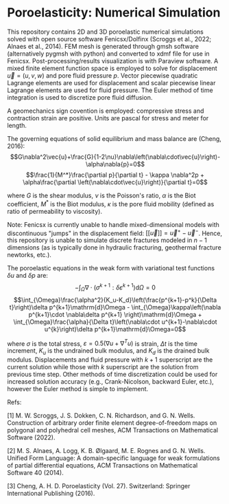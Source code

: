 # Poroelasticity: Numerical Simulation
This repository contains 2D and 3D poroelastic numerical simulations solved with open source software Fenicsx/Dolfinx (Scroggs et al., 2022; Alnaes et al., 2014). FEM mesh is generated through gmsh software (alternatively pygmsh with python) and converted to xdmf file for use in Fenicsx. Post-processing/results visualization is with Paraview software. A mixed finite element function space is employed to solve for displacement $\vec{u}=\left(u,v,w\right)$ and pore fluid pressure $p$. Vector piecewise quadratic Lagrange elements are used for displacement and scalar piecewise linear Lagrange elements are used for fluid pressure. The Euler method of time integration is used to discretize pore fluid diffusion.

A geomechanics sign covention is employed: compressive stress and contraction strain are positive. Units are pascal for stress and meter for length.

The governing equations of solid equilibrium and mass balance are (Cheng, 2016): $$G\nabla^2\vec{u}+\frac{G}{1-2\nu}\nabla\left(\nabla\cdot\vec{u}\right)-\alpha\nabla{p}=0$$ $$\frac{1}{M^*}\frac{\partial p}{\partial t} - \kappa \nabla^2p + \alpha\frac{\partial \left(\nabla\cdot\vec{u}\right)}{\partial t}=0$$

where $G$ is the shear modulus, $\nu$ is the Poisson's ratio, $\alpha$ is the Biot coefficient, $M^*$ is the Biot modulus, $\kappa$ is the pore fluid mobility (defined as ratio of permeability to viscosity).

Note: Fenicsx is currently unable to handle mixed-dimensional models with discontinuous "jumps" in the displacement field: $[[\vec{u}]]=\vec{u}^+-\vec{u}^-$. Hence, this repository is unable to simulate discrete fractures modeled in $n-1$ dimensions (as is typically done in hydraulic fracturing, geothermal fracture newtorks, etc.).

The poroelastic equations in the weak form with variational test functions $\delta u$ and $\delta p$ are: $$-\int_{\Omega}\nabla\cdot\left(\sigma^{k+1}:\delta \varepsilon^{k+1}\right)\mathrm{d}\Omega=0$$ $$\int_{\Omega}\frac{\alpha^2}{K_u-K_d}\left(\frac{p^{k+1}-p^k}{\Delta t}\right)\delta p^{k+1}\mathrm{d}\Omega - \int_{\Omega}\kappa\left(\nabla p^{k+1}\cdot \nabla\delta p^{k+1} \right)\mathrm{d}\Omega + \int_{\Omega}\frac{\alpha}{\Delta t}\left(\nabla\cdot u^{k+1}-\nabla\cdot u^{k}\right)\delta p^{k+1}\mathrm{d}\Omega=0$$

where $\sigma$ is the total stress, $\varepsilon = 0.5\left(\nabla u + \nabla^T u\right)$ is strain, $\Delta t$ is the time increment, $K_u$ is the undrained bulk modulus, and $K_d$ is the drained bulk modulus. Displacements and fluid pressure with $k+1$ superscript are the current solution while those with $k$ superscript are the solution from previous time step. Other methods of time discretization could be used for increased solution accuracy (e.g., Crank-Nicolson, backward Euler, etc.), however the Euler method is simple to implement.

Refs:

[1] M. W. Scroggs, J. S. Dokken, C. N. Richardson, and G. N. Wells. Construction of arbitrary order finite element degree-of-freedom maps on polygonal and polyhedral cell meshes, ACM Transactions on Mathematical Software (2022).

[2] M. S. Alnaes, A. Logg, K. B. Ølgaard, M. E. Rognes and G. N. Wells. Unified Form Language: A domain-specific language for weak formulations of partial differential equations, ACM Transactions on Mathematical Software 40 (2014).

[3] Cheng, A. H. D. Poroelasticity (Vol. 27). Switzerland: Springer International Publishing (2016).
